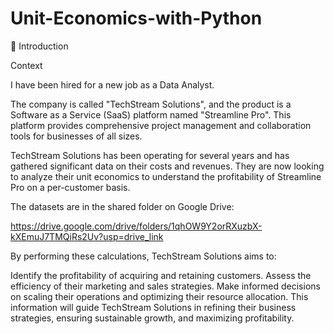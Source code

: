# Unit-Economics-with-Python

📜 Introduction

Context

I have been hired for a new job as a Data Analyst.

The company is called "TechStream Solutions", and the product is a Software as a Service (SaaS) platform named "Streamline Pro". This platform provides comprehensive project management and collaboration tools for businesses of all sizes.

TechStream Solutions has been operating for several years and has gathered significant data on their costs and revenues. They are now looking to analyze their unit economics to understand the profitability of Streamline Pro on a per-customer basis.

The datasets are in the shared folder on Google Drive:

https://drive.google.com/drive/folders/1qhOW9Y2orRXuzbX-kXEmuJ7TMQiRs2Uv?usp=drive_link

By performing these calculations, TechStream Solutions aims to:

Identify the profitability of acquiring and retaining customers.
Assess the efficiency of their marketing and sales strategies.
Make informed decisions on scaling their operations and optimizing their resource allocation.
This information will guide TechStream Solutions in refining their business strategies, ensuring sustainable growth, and maximizing profitability.
